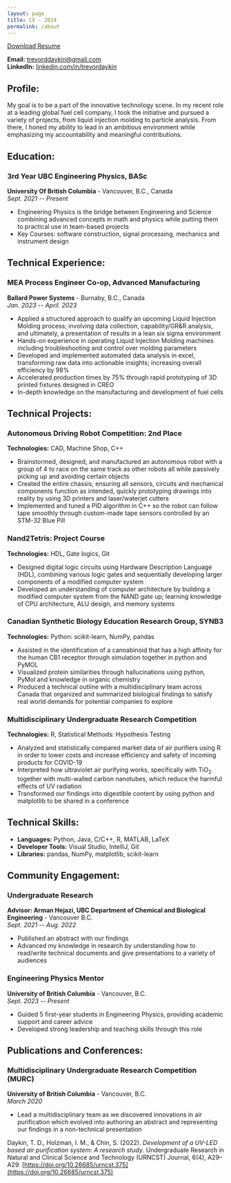 ```yaml
---
layout: page
title: CV - 2024
permalink: /about
---
```


<a href="/assets/TrevorDaykin_ResumeWeb.pdf" target="_blank" download>Download Resume</a>

**Email:** [trevorddaykin@gmail.com](mailto:trevorddaykin@gmail.com)  
**LinkedIn:** [linkedin.com/in/trevordaykin](https://linkedin.com/in/trevordaykin)

## Profile:

My goal is to be a part of the innovative technology scene. In my recent role at a leading global fuel cell company, I took the initiative and pursued a variety of projects, from liquid injection molding to particle analysis. From there, I honed my ability to lead in an ambitious environment while emphasizing my accountability and meaningful contributions.

## Education:

### 3rd Year UBC Engineering Physics, BASc
**University Of British Columbia** - Vancouver, B.C., Canada  
*Sept. 2021 -- Present*  
- Engineering Physics is the bridge between Engineering and Science combining advanced concepts in math and physics while putting them to practical use in team-based projects
- Key Courses: software construction, signal processing, mechanics and instrument design

## Technical Experience:

### MEA Process Engineer Co-op, Advanced Manufacturing
**Ballard Power Systems** - Burnaby, B.C., Canada  
*Jan. 2023 -- April. 2023*  
- Applied a structured approach to qualify an upcoming Liquid Injection Molding process; involving data collection, capability/GR&R analysis, and ultimately, a presentation of results in a lean six sigma environment
- Hands-on experience in operating Liquid Injection Molding machines including troubleshooting and control over molding parameters
- Developed and implemented automated data analysis in excel, transforming raw data into actionable insights; increasing overall efficiency by 98%
- Accelerated production times by 75% through rapid prototyping of 3D printed fixtures designed in CREO
- In-depth knowledge on the manufacturing and development of fuel cells

## Technical Projects:

### Autonomous Driving Robot Competition: 2nd Place
**Technologies:** CAD, Machine Shop, C++  
- Brainstormed, designed, and manufactured an autonomous robot with a group of 4 to race on the same track as other robots all while passively picking up and avoiding certain objects
- Created the entire chassis, ensuring all sensors, circuits and mechanical components function as intended, quickly prototyping drawings into reality by using 3D printers and laser/waterjet cutters
- Implemented and tuned a PID algorithm in C++ so the robot can follow tape smoothly through custom-made tape sensors controlled by an STM-32 Blue Pill

### Nand2Tetris: Project Course
**Technologies:** HDL, Gate logics, Git  
- Designed digital logic circuits using Hardware Description Language (HDL), combining various logic gates and sequentially developing larger components of a modified computer system
- Developed an understanding of computer architecture by building a modified computer system from the NAND gate up; learning knowledge of CPU architecture, ALU design, and memory systems

### Canadian Synthetic Biology Education Research Group, SYNB3
**Technologies:** Python: scikit-learn, NumPy, pandas  
- Assisted in the identification of a cannabinoid that has a high affinity for the human CB1 receptor through simulation together in python and PyMOL
- Visualized protein similarities through hallucinations using python, PyMol and knowledge in organic chemistry
- Produced a technical outline with a multidisciplinary team across Canada that organized and summarized biological findings to satisfy real world demands for potential companies to explore

### Multidisciplinary Undergraduate Research Competition
**Technologies:** R, Statistical Methods: Hypothesis Testing  
- Analyzed and statistically compared market data of air purifiers using R in order to lower costs and increase efficiency and safety of incoming products for COVID-19
- Interpreted how ultraviolet air purifying works, specifically with TiO<sub>2</sub> together with multi-walled carbon nanotubes, which reduce the harmful effects of UV radiation
- Transformed our findings into digestible content by using python and matplotlib to be shared in a conference

## Technical Skills:

- **Languages:** Python, Java, C/C++, R, MATLAB, LaTeX
- **Developer Tools:** Visual Studio, IntelliJ, Git
- **Libraries:** pandas, NumPy, matplotlib, scikit-learn

## Community Engagement:

### Undergraduate Research
**Advisor: Arman Hejazi, UBC Department of Chemical and Biological Engineering** - Vancouver B.C.  
*Sept. 2021 -- Aug. 2022*  
- Published an abstract with our findings
- Advanced my knowledge in research by understanding how to read/write technical documents and give presentations to a variety of audiences

### Engineering Physics Mentor
**University of British Columbia** - Vancouver, B.C.  
*Sept. 2023 -- Present*
- Guided 5 first-year students in Engineering Physics, providing academic support and career advice
- Developed strong leadership and teaching skills through this role

## Publications and Conferences:

### Multidisciplinary Undergraduate Research Competition (MURC)
**University of British Columbia** - Vancouver, B.C.  
*March 2020*  

- Lead a multidisciplinary team as we discovered innovations in air purification which evolved into authoring an abstract and representing our findings in a non-technical presentation

Daykin, T. D., Holzman, I. M., & Chin, S. (2022). *Development of a UV-LED based air purification system: A research study*. Undergraduate Research in Natural and Clinical Science and Technology (URNCST) Journal, 6(4), A29–A29. [https://doi.org/10.26685/urncst.375](https://doi.org/10.26685/urncst.375)

